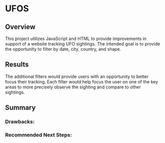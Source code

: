# UFOS

## Overview
This project utilizes JavaScript and HTML to provide improvements in support of a website tracking UFO sightings. The intended goal is to provide the opportunity to filter by date, city, country, and shape.   

## Results
The additional filters would provide users with an opportunity to better focus their tracking. Each filter would help focus the user on one of the key areas to more precisely observe the sighting and compare to other sightings.

## Summary
### Drawbacks:
### Recommended Next Steps:

